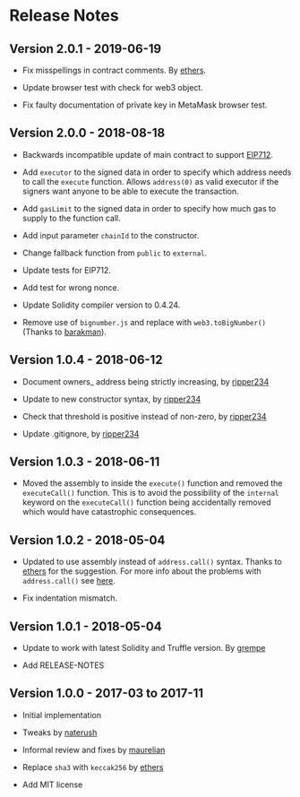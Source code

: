 # Release Notes #

## Version 2.0.1 - 2019-06-19

* Fix misspellings in contract comments. By [ethers](https://github.com/ethers).

* Update browser test with check for web3 object.

* Fix faulty documentation of private key in MetaMask browser test.

## Version 2.0.0 - 2018-08-18 ##

* Backwards incompatible update of main contract to support [EIP712](https://github.com/ethereum/EIPs/blob/master/EIPS/eip-712.md).

* Add `executor` to the signed data in order to specify which address needs to call the `execute` function. Allows `address(0)` as valid executor if the signers want anyone to be able to execute the transaction.

* Add `gasLimit` to the signed data in order to specify how much gas to supply to the function call.

* Add input parameter `chainId` to the constructor.

* Change fallback function from `public` to `external`.

* Update tests for EIP712.

* Add test for wrong nonce.

* Update Solidity compiler version to 0.4.24.

* Remove use of `bignumber.js` and replace with `web3.toBigNumber()` (Thanks to [barakman](https://github.com/barakman)).

## Version 1.0.4 - 2018-06-12 ##

* Document owners_ address being strictly increasing, by [ripper234](https://github.com/ripper234)

* Update to new constructor syntax, by [ripper234](https://github.com/ripper234)

* Check that threshold is positive instead of non-zero, by [ripper234](https://github.com/ripper234)

* Update .gitignore, by [ripper234](https://github.com/ripper234)

## Version 1.0.3 - 2018-06-11 ##

* Moved the assembly to inside the `execute()` function and removed the `executeCall()` function. This is to avoid the possibility of the `internal` keyword on the `executeCall()` function being accidentally removed which would have catastrophic consequences.

## Version 1.0.2 - 2018-05-04 ##

* Updated to use assembly instead of `address.call()` syntax. Thanks to [ethers](https://github.com/ethers) for the suggestion. For more info about the problems with `address.call()` see [here](https://github.com/ethereum/solidity/issues/2884).

* Fix indentation mismatch.

## Version 1.0.1 - 2018-05-04 ##

* Update to work with latest Solidity and Truffle version. By [grempe](https://github.com/grempe)

* Add RELEASE-NOTES

## Version 1.0.0 - 2017-03 to 2017-11 ##

* Initial implementation

* Tweaks by [naterush](https://github.com/naterush)

* Informal review and fixes by [maurelian](https://github.com/maurelian)

* Replace `sha3` with `keccak256` by [ethers](https://github.com/ethers)

* Add MIT license
